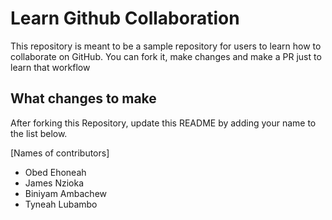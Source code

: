 
# Learn Github Collaboration
This repository is meant to be a sample repository for users to learn how to collaborate on GitHub. You can fork it, make changes and make a PR just to learn that workflow

## What changes to make
After forking this Repository, update this README by adding your name to the list below.

[Names of contributors]
- Obed Ehoneah
- James Nzioka
- Biniyam Ambachew
- Tyneah Lubambo
